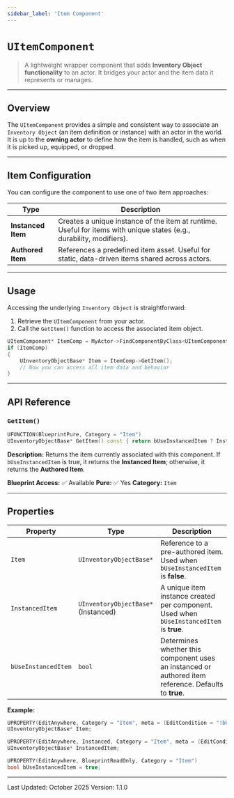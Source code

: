 ```yaml
---
sidebar_label: 'Item Component'
---
```


# `UItemComponent`

> A lightweight wrapper component that adds **Inventory Object functionality** to an actor.
> It bridges your actor and the item data it represents or manages.

---

## Overview

The `UItemComponent` provides a simple and consistent way to associate an `Inventory Object` (an item definition or instance) with an actor in the world.
It is up to the **owning actor** to define how the item is handled, such as when it is picked up, equipped, or dropped.

---

## Item Configuration

You can configure the component to use one of two item approaches:

| Type               | Description                                                                                                          |
| ------------------ | -------------------------------------------------------------------------------------------------------------------- |
| **Instanced Item** | Creates a unique instance of the item at runtime. Useful for items with unique states (e.g., durability, modifiers). |
| **Authored Item**  | References a predefined item asset. Useful for static, data-driven items shared across actors.                       |


---

## Usage

Accessing the underlying `Inventory Object` is straightforward:

1. Retrieve the `UItemComponent` from your actor.
2. Call the `GetItem()` function to access the associated item object.

```cpp
UItemComponent* ItemComp = MyActor->FindComponentByClass<UItemComponent>();
if (ItemComp)
{
    UInventoryObjectBase* Item = ItemComp->GetItem();
    // Now you can access all item data and behavior
}
```


---

## API Reference

### `GetItem()`

```cpp
UFUNCTION(BlueprintPure, Category = "Item")
UInventoryObjectBase* GetItem() const { return bUseInstancedItem ? InstancedItem : Item; }
```

**Description:**
Returns the item currently associated with this component.
If `bUseInstancedItem` is true, it returns the **Instanced Item**; otherwise, it returns the **Authored Item**.

**Blueprint Access:** ✅ Available
**Pure:** ✅ Yes
**Category:** `Item`

---

## Properties

| Property            | Type                                | Description                                                                                           |
| ------------------- | ----------------------------------- | ----------------------------------------------------------------------------------------------------- |
| `Item`              | `UInventoryObjectBase*`             | Reference to a pre-authored item. Used when `bUseInstancedItem` is **false**.                         |
| `InstancedItem`     | `UInventoryObjectBase*` (Instanced) | A unique item instance created per component. Used when `bUseInstancedItem` is **true**.              |
| `bUseInstancedItem` | `bool`                              | Determines whether this component uses an instanced or authored item reference. Defaults to **true**. |

**Example:**

```cpp
UPROPERTY(EditAnywhere, Category = "Item", meta = (EditCondition = "!bUseInstancedItem", EditConditionHides))
UInventoryObjectBase* Item;

UPROPERTY(EditAnywhere, Instanced, Category = "Item", meta = (EditCondition = "bUseInstancedItem", EditConditionHides))
UInventoryObjectBase* InstancedItem;

UPROPERTY(EditAnywhere, BlueprintReadOnly, Category = "Item")
bool bUseInstancedItem = true;
```

---
Last Updated: October 2025
Version: 1.1.0
